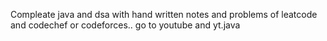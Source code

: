Compleate java and dsa with hand written notes and problems of leatcode and codechef or codeforces.. 
go to youtube and yt.java 

